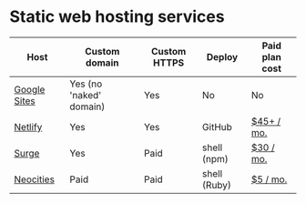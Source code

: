 # Static web hosting services

| Host | Custom domain | Custom HTTPS | Deploy | Paid plan cost |
|------|---------------|--------------|--------|----------------|
| [Google Sites](https://sites.google.com) | Yes (no 'naked' domain) | Yes | No | No |
| [Netlify](https://www.netlify.com/) | Yes | Yes | GitHub | [$45+ / mo.](https://www.netlify.com/pricing/)
| [Surge](https://surge.sh/) | Yes | Paid | shell (npm) | [$30 / mo.](https://surge.sh/pricing)
| [Neocities](https://neocities.org/) | Paid | Paid | shell (Ruby) | [$5 / mo.](https://neocities.org/supporter)